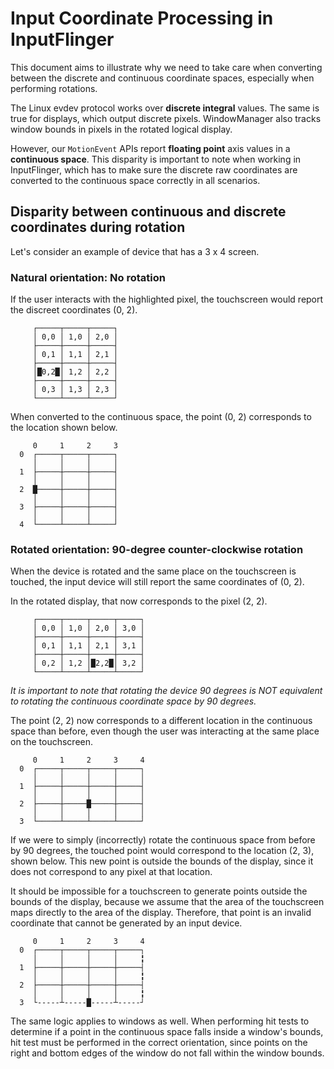 # Input Coordinate Processing in InputFlinger

This document aims to illustrate why we need to take care when converting
between the discrete and continuous coordinate spaces, especially when
performing rotations.

The Linux evdev protocol works over **discrete integral** values. The same is
true for displays, which output discrete pixels. WindowManager also tracks
window bounds in pixels in the rotated logical display.

However, our `MotionEvent` APIs
report **floating point** axis values in a **continuous space**. This disparity
is important to note when working in InputFlinger, which has to make sure the
discrete raw coordinates are  converted to the continuous space correctly in all
scenarios.

## Disparity between continuous and discrete coordinates during rotation

Let's consider an example of device that has a 3 x 4 screen.

### Natural orientation:  No rotation

If the user interacts with the highlighted pixel, the touchscreen would report
the discreet coordinates (0, 2).

```
     ┌─────┬─────┬─────┐
     │ 0,0 │ 1,0 │ 2,0 │
     ├─────┼─────┼─────┤
     │ 0,1 │ 1,1 │ 2,1 │
     ├─────┼─────┼─────┤
     │█0,2█│ 1,2 │ 2,2 │
     ├─────┼─────┼─────┤
     │ 0,3 │ 1,3 │ 2,3 │
     └─────┴─────┴─────┘
```

When converted to the continuous space, the point (0, 2) corresponds to the
location shown below.

```
     0     1     2     3
  0  ┌─────┬─────┬─────┐
     │     │     │     │
  1  ├─────┼─────┼─────┤
     │     │     │     │
  2  █─────┼─────┼─────┤
     │     │     │     │
  3  ├─────┼─────┼─────┤
     │     │     │     │
  4  └─────┴─────┴─────┘
```

### Rotated orientation: 90-degree counter-clockwise rotation

When the device is rotated and the same place on the touchscreen is touched, the
input device will still report the same coordinates of (0, 2).

In the rotated display, that now corresponds to the pixel (2, 2).

```
     ┌─────┬─────┬─────┬─────┐
     │ 0,0 │ 1,0 │ 2,0 │ 3,0 │
     ├─────┼─────┼─────┼─────┤
     │ 0,1 │ 1,1 │ 2,1 │ 3,1 │
     ├─────┼─────┼─────┼─────┤
     │ 0,2 │ 1,2 │█2,2█│ 3,2 │
     └─────┴─────┴─────┴─────┘
```

*It is important to note that rotating the device 90 degrees is NOT equivalent
to rotating the continuous coordinate space by 90 degrees.*

The point (2, 2) now corresponds to a different location in the continuous space
than before, even though the user was interacting at the same place on the
touchscreen.

```
     0     1     2     3     4
  0  ┌─────┬─────┬─────┬─────┐
     │     │     │     │     │
  1  ├─────┼─────┼─────┼─────┤
     │     │     │     │     │
  2  ├─────┼─────█─────┼─────┤
     │     │     │     │     │
  3  └─────┴─────┴─────┴─────┘
```

If we were to simply (incorrectly) rotate the continuous space from before by
90 degrees, the touched point would correspond to the location (2, 3), shown
below. This new point is outside the bounds of the display, since it does not
correspond to any pixel at that location.

It should be impossible for a touchscreen to generate points outside the bounds
of the display, because we assume that the area of the touchscreen maps directly
to the area of the display. Therefore, that point is an invalid coordinate that
cannot be generated by an input device.

```
     0     1     2     3     4
  0  ┌─────┬─────┬─────┬─────┐
     │     │     │     │     ╏
  1  ├─────┼─────┼─────┼─────┤
     │     │     │     │     ╏
  2  ├─────┼─────┼─────┼─────┤
     │     │     │     │     ╏
  3  └-----┴-----█-----┴-----┘
```

The same logic applies to windows as well. When performing hit tests to
determine if a point in the continuous space falls inside a window's bounds,
hit test must be performed in the correct orientation, since points on the right
and bottom edges of the window do not fall within the window bounds.
